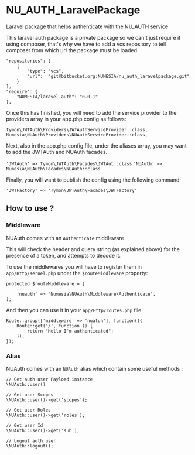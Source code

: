 # NU_AUTH_LaravelPackage

Laravel package that helps authenticate with the NU_AUTH service

This laravel auth package is a private package so we can't just require it using composer, that's why we have to add a vcs repository to tell 
composer from which url the package must be loaded.

    "repositories": [
        {
            "type": "vcs",
            "url":  "git@bitbucket.org:NUMESIA/nu_auth_laravelpackage.git"
        }
    ],
	"require": {
        "NUMESIA/laravel-auth": "0.0.1"
    },
	

Once this has finished, you will need to add the service provider to the providers array in your app.php config as follows:

	Tymon\JWTAuth\Providers\JWTAuthServiceProvider::class,
	Numesia\NUAuth\Providers\NUAuthServiceProvider::class,
	
Next, also in the app.php config file, under the aliases array, you may want to add the JWTAuth and NUAuth facades.

`'JWTAuth' => Tymon\JWTAuth\Facades\JWTAut::class`
`'NUAuth' => Numesia\NUAuth\Facades\NUAuth::class`

Finally, you will want to publish the config using the following command:

`'JWTFactory' => 'Tymon\JWTAuth\Facades\JWTFactory'`

## How to use ?

### Middleware

NUAuth comes with an `Authenticate` middleware

This will check the header and query string (as explained above) for the presence of a token, and attempts to decode it.

To use the middlewares you will have to register them in `app/Http/Kernel.php` under the `$routeMiddleware` property:

	protected $routeMiddleware = [
    	...
    	'nuauth' => 'Numesia\NUAuth\Middleware\Authenticate',
	];
	
And then you can use it in your `app/Http/routes.php` file

	Route::group(['middleware' => 'nuatuh'], function(){
    	Route::get('/', function () {
	        return "Hello I'm authenticated";
	    });
	});
	
### Alias

NUAuth comes with an `NUAuth` alias which contain some useful methods :

	// Get auth user Payload instance
	\NUAuth::user()

	// Get user Scopes
	\NUAuth::user()->get('scopes');

	// Get user Roles
	\NUAuth::user()->get('roles');

	// Get user Id
	\NUAuth::user()->get('sub');
	
	// Logout auth user
	\NUAuth::logout();
